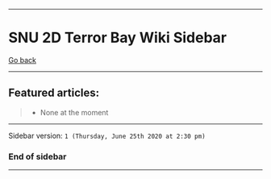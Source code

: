 
***

# SNU 2D Terror Bay Wiki Sidebar

[Go back](https://github.com/seanpm2001/SNU_2D_Terror_Bay/wiki/)

***

## Featured articles:

> * None at the moment

***

Sidebar version: `1 (Thursday, June 25th 2020 at 2:30 pm)`

### End of sidebar

***
